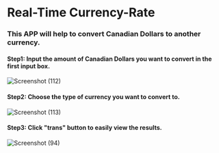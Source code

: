 # Real-Time Currency-Rate
### This APP will help to convert Canadian Dollars to another currency.

#### Step1: Input the amount of Canadian Dollars you want to convert in the first input box.

![Screenshot (112)](https://user-images.githubusercontent.com/43207918/65353737-de82eb80-dbbb-11e9-8d66-c6941c858867.png)

#### Step2: Choose the type of currency you want to convert to.

![Screenshot (113)](https://user-images.githubusercontent.com/43207918/65353852-1b4ee280-dbbc-11e9-8463-39b2ea5394a5.png)

#### Step3: Click "trans" button to easily view the results.

![Screenshot (94)](https://user-images.githubusercontent.com/43207918/65003606-36bda300-d8c7-11e9-8405-2819d18e5d45.png)

